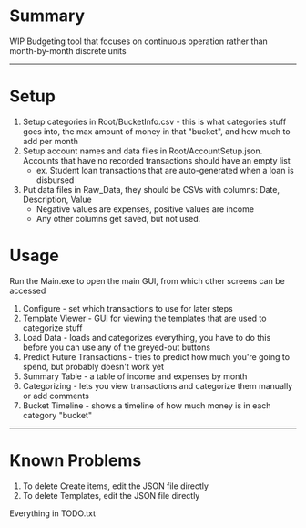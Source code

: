 # Summary
WIP Budgeting tool that focuses on continuous operation rather than month-by-month discrete units

---

# Setup
1. Setup categories in Root/BucketInfo.csv - this is what categories stuff goes into, the max amount of money in that "bucket", and how much to add per month
2. Setup account names and data files in Root/AccountSetup.json. Accounts that have no recorded transactions should have an empty list
    - ex. Student loan transactions that are auto-generated when a loan is disbursed
3. Put data files in Raw_Data, they should be CSVs with columns: Date, Description, Value
    - Negative values are expenses, positive values are income
    - Any other columns get saved, but not used.

# Usage
Run the Main.exe to open the main GUI, from which other screens can be accessed
1. Configure - set which transactions to use for later steps
2. Template Viewer - GUI for viewing the templates that are used to categorize stuff
3. Load Data - loads and categorizes everything, you have to do this before you can use any of the greyed-out buttons
4. Predict Future Transactions - tries to predict how much you're going to spend, but probably doesn't work yet
5. Summary Table - a table of income and expenses by month
6. Categorizing - lets you view transactions and categorize them manually or add comments
7. Bucket Timeline - shows a timeline of how much money is in each category "bucket"

---

# Known Problems
1. To delete Create items, edit the JSON file directly
2. To delete Templates, edit the JSON file directly

Everything in TODO.txt